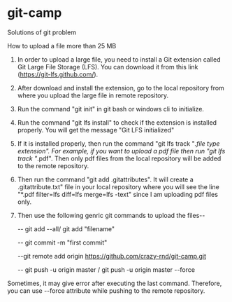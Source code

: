 # git-camp
Solutions of git problem

How to upload a file more than 25 MB

1. In order to upload a large file, you need to install a Git extension called Git Large File Storage (LFS). You can download 
it from this link (https://git-lfs.github.com/).

2. After download and install the extension, go to the local repository from where you upload the large file in remote repository.

3. Run the command "git init" in git bash or windows cli to initialize.

4. Run the command "git lfs install" to check if the extension is installed properly. You will get the message "Git LFS initialized"

5. If it is installed properly, then run the command "git lfs track "*.file type extension". For example, if you want to upload a pdf file then run "git lfs track "*.pdf". Then only pdf files from the local repository will be added to the remote repository.

6. Then run the command "git add .gitattributes". It will create a .gitattribute.txt" file in your local repository where you will
see the  line "*.pdf filter=lfs diff=lfs merge=lfs -text" since I am uploading pdf files only.

7. Then use the following genric git commands to upload the files--
  
   -- git add --all/ git add "filename"
  
   -- git commit -m "first commit"
   
   --git remote add origin https://github.com/crazy-rnd/git-camp.git
   
   -- git push -u origin master /  git push -u origin master --force
   
 Sometimes, it may give error after executing the last command. Therefore, you can use --force attribute while pushing to the remote repository.
